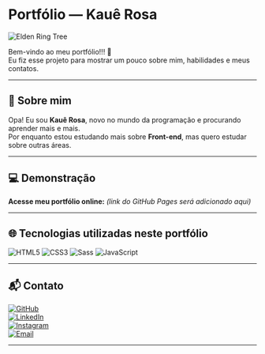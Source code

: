 #  Portfólio — Kauê Rosa

<!-- GIF Elden Ring Árvore -->
![Elden Ring Tree](https://media.tenor.com/lSvN-0qM87sAAAAd/elden-ring-elden-ring-tree.gif)

Bem-vindo ao meu portfólio!!! 🤩  
Eu fiz esse projeto para mostrar um pouco sobre mim, habilidades e meus contatos.

---

##  👋 Sobre mim
Opa! Eu sou **Kauê Rosa**, novo no mundo da programação e procurando aprender mais e mais.  
Por enquanto estou estudando mais sobre **Front-end**, mas quero estudar sobre outras áreas.

---

## 💻 Demonstração
 **Acesse meu portfólio online:** *(link do GitHub Pages será adicionado aqui)*

---

## 🌐 Tecnologias utilizadas neste portfólio 
![HTML5](https://img.shields.io/badge/HTML5-E34F26?style=for-the-badge&logo=html5&logoColor=white)
![CSS3](https://img.shields.io/badge/CSS3-1572B6?style=for-the-badge&logo=css3&logoColor=white)
![Sass](https://img.shields.io/badge/Sass-CC6699?style=for-the-badge&logo=sass&logoColor=white)
![JavaScript](https://img.shields.io/badge/JavaScript-F7DF1E?style=for-the-badge&logo=javascript&logoColor=black)

---

## 📬 Contato  
[![GitHub](https://img.shields.io/badge/GitHub-181717?style=for-the-badge&logo=github&logoColor=white)](https://github.com/Kaue-dev07)  
[![LinkedIn](https://img.shields.io/badge/LinkedIn-0077B5?style=for-the-badge&logo=linkedin&logoColor=white)](https://www.linkedin.com/in/kau%C3%AA-rosa-273843373/)  
[![Instagram](https://img.shields.io/badge/Instagram-E4405F?style=for-the-badge&logo=instagram&logoColor=white)](https://instagram.com/kaue_.r)  
[![Email](https://img.shields.io/badge/Email-D14836?style=for-the-badge&logo=gmail&logoColor=white)](mailto:Kaue.dev07@gmail.com)

---
